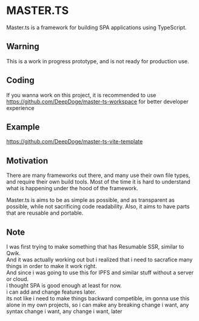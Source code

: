 # MASTER.TS
Master.ts is a framework for building SPA applications using TypeScript.   

## Warning
This is a work in progress prototype, and is not ready for production use.

## Coding
If you wanna work on this project, it is recommended to use https://github.com/DeepDoge/master-ts-workspace for better developer experience


## Example
https://github.com/DeepDoge/master-ts-vite-template

## Motivation
There are many frameworks out there, and many use their own file types, and require their own build tools.
Most of the time it is hard to understand what is happening under the hood of the framework.

Master.ts is aims to be as simple as possible, and as transparent as possible, while not sacrificing code readability.
Also, it aims to have parts that are reusable and portable. 

## Note
I was first trying to make something that has Resumable SSR, similar to Qwik.<br/>
And it was actually working out but i realized that i need to sacrafice many things in order to make it work right.<br/>
And since i was going to use this for IPFS and similar stuff without a server or cloud.<br/>
i thought SPA is good enough at least for now.<br/>
i can add and change features later.<br/>
its not like i need to make things backward competible, im gonna use this alone in my own projects, so i can make any breaking change i want, any syntax change i want, any change i want, later
